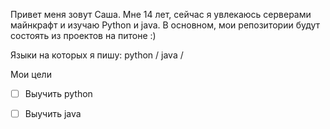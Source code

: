 Привет меня зовут Саша.
Мне 14 лет, сейчас я увлекаюсь серверами майнкрафт и изучаю Python и java.
В основном, мои репозитории будут состоять из проектов на питоне :)

Языки на которых я пишу: python / java / 

Мои цели 

- [ ] Выучить python
- [ ] Выучить java







